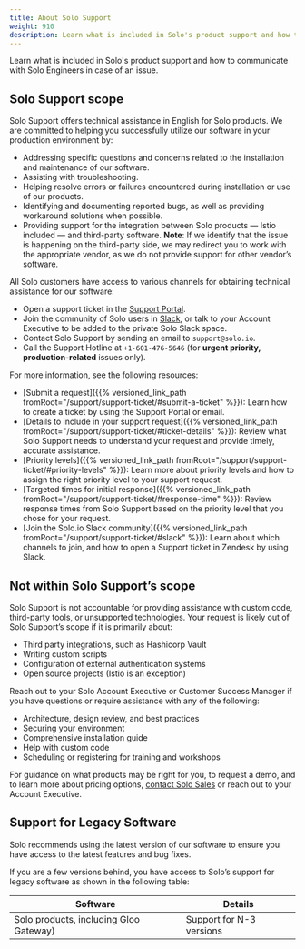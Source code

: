 ```yaml
---
title: About Solo Support
weight: 910
description: Learn what is included in Solo's product support and how to communicate with Solo Engineers in case of an issue. 
---
```

Learn what is included in Solo's product support and how to communicate with Solo Engineers in case of an issue.
## Solo Support scope

Solo Support offers technical assistance in English for Solo products. We are committed to helping you successfully utilize our software in your production environment by: 

* Addressing specific questions and concerns related to the installation and maintenance of our software.
* Assisting with troubleshooting.
* Helping resolve errors or failures encountered during installation or use of our products.
* Identifying and documenting reported bugs, as well as providing workaround solutions when possible.
* Providing support for the integration between Solo products — Istio included — and third-party software. **Note**: If we identify that the issue is happening on the third-party side, we may redirect you to work with the appropriate vendor, as we do not provide support for other vendor’s software.

All Solo customers have access to various channels for obtaining technical assistance for our software:
* Open a support ticket in the [Support Portal](https://support.solo.io).
* Join the community of Solo users in [Slack](https://soloio.slack.com), or talk to your Account Executive to be added to the private Solo Slack space.
* Contact Solo Support by sending an email to `support@solo.io`. 
* Call the Support Hotline at `+1-601-476-5646` (for **urgent priority, production-related** issues only).

For more information, see the following resources: 
* [Submit a request]({{% versioned_link_path fromRoot="/support/support-ticket/#submit-a-ticket" %}}): Learn how to create a ticket by using the Support Portal or email. 
* [Details to include in your support request]({{% versioned_link_path fromRoot="/support/support-ticket/#ticket-details" %}}): Review what Solo Support needs to understand your request and provide timely, accurate assistance. 
* [Priority levels]({{% versioned_link_path fromRoot="/support/support-ticket/#priority-levels" %}}): Learn more about priority levels and how to assign the right priority level to your support request.
* [Targeted times for initial response]({{% versioned_link_path fromRoot="/support/support-ticket/#response-time" %}}): Review response times from Solo Support based on the priority level that you chose for your request. 
* [Join the Solo.io Slack community]({{% versioned_link_path fromRoot="/support/support-ticket/#slack" %}}): Learn about which channels to join, and how to open a Support ticket in Zendesk by using Slack. 


## Not within Solo Support’s scope

Solo Support is not accountable for providing assistance with custom code, third-party tools, or unsupported technologies. Your request is likely out of Solo Support’s scope if it is primarily about:
* Third party integrations, such as Hashicorp Vault
* Writing custom scripts
* Configuration of external authentication systems
* Open source projects (Istio is an exception)

Reach out to your Solo Account Executive or Customer Success Manager if you have questions or require assistance with any of the following: 
* Architecture, design review, and best practices
* Securing your environment
* Comprehensive installation guide
* Help with custom code
* Scheduling or registering for training and workshops

For guidance on what products may be right for you, to request a demo, and to learn more about pricing options, [contact Solo Sales](https://www.solo.io/company/contact-sales/) or reach out to your Account Executive. 

<!--

## Support for Istio

Solo Support offers technical assistance for Istio in English for Solo-supported images of Istio only. Support for upstream Istio images is not included. For more information, see [Solo Istio](https://docs.solo.io/gloo-mesh-enterprise/main/reference/version/gloo_mesh_istio/).

We are committed to helping you successfully utilize Istio by: 

* Addressing specific questions and concerns related to the installation and maintenance of Solo Istio images.
* Assisting with break/fix troubleshooting.
* Helping resolve errors or failures encountered during installation or use of our products.
* Identifying and documenting reported bugs, as well as providing workaround solutions when possible.
* Providing support for the integration between Solo products — Istio included — and third-party software. **Note**: If we identify that the issue is happening on the third-party side, we may redirect you to work with the appropriate vendor, as we do not provide support for other vendor’s software.

All Solo.io customers have access to various channels for obtaining technical assistance for our software:
* Open a support ticket in the [Support Portal](https://support.solo.io).
* Join the community of Solo users in [Slack](https://soloio.slack.com), or talk to your Account Executive to be added to the private Solo Slack space.
* Contact Solo Support by sending an email to `support@solo.io`. 
* Call the Support Hotline at `+1-601-476-5646` (for **urgent priority, production-related** issues only).
 
### Istio-support only: Targeted time for initial response

When you contact Solo Support, you can choose a priority for your request. For more See the Priority Levels section to see the definitions of each priority level. 

|Priority level|Targeted time for initial response|
|--|--|
|Urgent**|1 hour (24/7/365)|
|High|4 business hours  (Monday - Friday 9:00 am - 6:00 pm US Eastern Time)|
|Normal|8 business hours  (Monday - Friday 9:00 am - 6:00 pm US Eastern Time)|
|Low|24 business hours  (Monday - Friday 9:00 am - 6:00 pm US Eastern Time)|

{{% alert context="danger" %}}
**To report Urgent priority, production-related issues, you must contact Solo’s Support Hotline at `+1-601-476-5646`. 
{{% /alert %}} 

{{% alert %}}
Solo Support reserves the right to adjust the priority you select if it does not align with the priorities documented above. 
{{% /alert %}}

For more information, see the following resources: 
* [Submit a request]({{< versioned_link_path fromRoot="/support/support-ticket/" >}}): Learn how to create a ticket by using the Support Portal or email. 
* [Details to include in your support request]({{< versioned_link_path fromRoot="/support/support-ticket/#ticket-details" >}}): Review what Solo Support needs to understand your request and provide timely, accurate assistance. 
* [Priority levels]({{< versioned_link_path fromRoot="/support/support-ticket/#priority-levels" >}}): Learn more about priority levels and how to assign the right priority level to your support request.
* [Join the Solo.io Slack community]({{< versioned_link_path fromRoot="/support/support-ticket/#slack" >}}): Learn about which channels to join, and how to open a Support ticket in Zendesk by using Slack. 

-->

## Support for Legacy Software

Solo recommends using the latest version of our software to ensure you have access to the latest features and bug fixes. 

If you are a few versions behind, you have access to Solo’s support for legacy software as shown in the following table: 

|Software|Details|
|--|--|
|Solo products, including Gloo Gateway)|Support for N-3 versions|


<!--
|Istio|Support for N-4 versions (Example: If the current version of Istio is 1.19, support is provided for 1.15 and later versions.)
|Cilium|Support for N-4 versions (Example: If the current version of Cilium is 1.15, support is provided for 1.11 and later versions.)
-->
